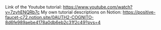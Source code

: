 Link of the Youtube tutorial: https://www.youtube.com/watch?v=7zyhENQRb7c
My own tutorial descriptions on Notion: https://positive-faucet-c72.notion.site/0AUTH2-COGNITO-8d6fe989aebe4178a0db6eb2c31f2c49?pvs=4
